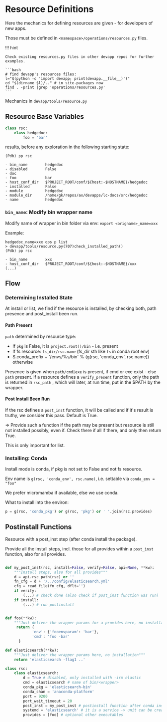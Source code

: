 # Resource Definitions

Here the mechanics for defining resources are given - for developers of new apps.

Those must be defined in `<namespace>/operations/resources.py` files.



!!! hint

    Check existing resources.py files in other devapp repos for further examples.

    ```bash
    # find devapp's resources files:
    l="$(python -c 'import devapp; print(devapp.__file__)')"
    cd "$(dirname $l)/.." # in site-packages now
    find . -print |grep 'operations/resources.py'
    ```


Mechanics in `devapp/tools/resource.py`

## Resource Base Variables

```python
class rsc:
    class hedgedoc:
        foo = 'bar'
```

results, before any exploration in the following starting state:

```
(Pdb) pp rsc

- bin_name        hedgedoc
- disabled        False
- doc
- foo             bar
- host_conf_dir   $PROJECT_ROOT/conf/${host:-$HOSTNAME}/hedgedoc
- installed       False
- module          hedgedoc
- module_dir      /home/gk/repos/ax/devapps/lc-docs/src/hedgedoc
- name            hedgedoc
```

### `bin_name`: Modify bin wrapper name

Modify name of wrapper in bin folder via env: `export <origname>_name=xxx`

Example:

```
hedgedoc_name=xxx ops p list
> devapp/tools/resource.py(707)check_installed_path()
(Pdb) pp rsc

- bin_name        xxx
- host_conf_dir   $PROJECT_ROOT/conf/${host:-$HOSTNAME}/xxx
(...)
```

## Flow

### Determining Installed State

At install or list, we find if the resource is installed, by checking both, path presence and
post_install been run.

#### Path Present

`path` determined by resource type:

- If `pkg` is False, it is `project.root()/bin` - i.e. present
- If fs resource: `fs_dir/rsc.name` (fs_dir sth like `fs` in conda root env)
- S.conda_prefix + '/envs/%s/bin' % (g(rsc, 'conda_env', rsc.name)) otherwise

Presence is given when `path/cmd|exe` is present, if cmd or exe exist - else `path`
present. If a resource defines a `verify_present` function, only the path is returned in
`rsc_path` , which will later, at run time, put in the $PATH by the wrapper.

#### Post Install Been Run

If the rsc defines a `post_inst` function, it will be called and if it's result is truthy,
we consider this pass. Default is True.

=> Provide such a function if the path may be present but resource is still not installed
possibly, even if. Check there if all if there, and only then return True.

This is only important for list.


### Installing: Conda

Install mode is conda, if pkg is not set to False and not fs resource.

Env name is `g(rsc, 'conda_env', rsc.name)`, i.e. settable via `conda_env = "foo"`

We prefer micromamba if available, else we use conda.

What to install into the environ:

```python
p = g(rsc, 'conda_pkg') or g(rsc, 'pkg') or ' '.join(rsc.provides)
```







## Postinstall Functions

Resource with a post_inst step (after conda install the package).

Provide all the install steps, incl. those for all provides within a `post_inst` function, also for all provides.


```python

def my_post_inst(rsc, install=False, verify=False, api=None, **kw):
    """Install steps, also for all provides"""
    d = api.rsc_path(rsc) or ''
    fn_cfg = d + '/../config/elasticsearch.yml'
    cfg = read_file(fn_cfg, dflt='')
    if verify:
        (...) # check done (also check if post_inst function was run)
    if install:
        (...) # run postinstall


def foo(**kw):
    """Just deliver the wrapper params for a provides here, no installation"""
     return {
            'env': {'fooenvparam': 'bar'},
            'cmd': 'foo -bar'
      }

def elasticsearch(**kw):
    """Just deliver the wrapper params here, no installation"""
    return 'elasticsearch -flag1 ..'

class rsc:
    class elasticsearch:
        d = True # disabled, only installed with -irm elastic
        cmd = elasticsearch # name of bin/<wrapper>
        conda_pkg = 'elasticsearch-bin'
        conda_chan = 'anaconda-platform'
        port = 9200
        port_wait_timeout = 20
        post_inst = my_post_inst # postinstall function after conda install
        systemd = 'elasticsearch' # it is a service -> unit can be created
        provides = [foo] # optional other executables

```
